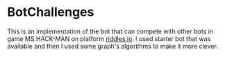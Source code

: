 # BotChallenges
This is an implementation of the bot that can compete with other bots in game MS.HACK-MAN on platform [riddles.io](https://booking.riddles.io/competitions/ms.-hack-man). I used starter bot that was available and then I used some graph's algorithms to make it more clever.




